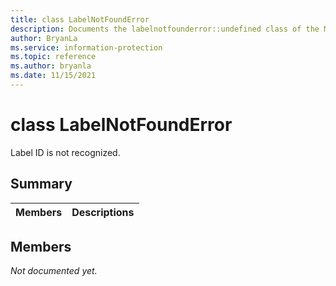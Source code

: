 ```yaml
---
title: class LabelNotFoundError 
description: Documents the labelnotfounderror::undefined class of the Microsoft Information Protection (MIP) SDK.
author: BryanLa
ms.service: information-protection
ms.topic: reference
ms.author: bryanla
ms.date: 11/15/2021
---
```


# class LabelNotFoundError 
Label ID is not recognized.
  
## Summary
 Members                        | Descriptions                                
--------------------------------|---------------------------------------------
  
## Members
_Not documented yet._
